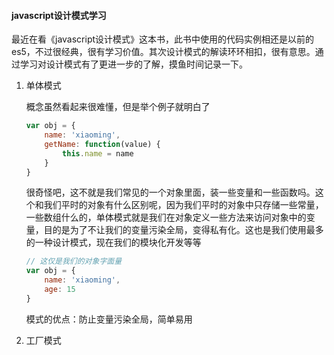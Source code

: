 #### javascript设计模式学习

最近在看《javascript设计模式》这本书，此书中使用的代码实例相还是以前的es5，不过很经典，很有学习价值。其次设计模式的解读环环相扣，很有意思。通过学习对设计模式有了更进一步的了解，摸鱼时间记录一下。

1. 单体模式

   概念虽然看起来很难懂，但是举个例子就明白了

   ```js
   var obj = {
       name: 'xiaoming',
       getName: function(value) {
           this.name = name
       }
   }
   ```

   很奇怪吧，这不就是我们常见的一个对象里面，装一些变量和一些函数吗。这个和我们平时的对象有什么区别呢，因为我们平时的对象中只存储一些常量，一些数组什么的，单体模式就是我们在对象定义一些方法来访问对象中的变量，目的是为了不让我们的变量污染全局，变得私有化。这也是我们使用最多的一种设计模式，现在我们的模块化开发等等

   ```js
   // 这仅是我们的对象字面量
   var obj = {
       name: 'xiaoming',
       age: 15
   }
   ```

   模式的优点：防止变量污染全局，简单易用

2. 工厂模式

   